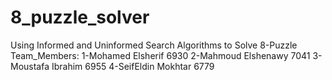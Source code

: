 # 8_puzzle_solver
Using Informed and Uninformed Search Algorithms to Solve 8-Puzzle
Team_Members:
1-Mohamed Elsherif 6930
2-Mahmoud Elshenawy 7041
3-Moustafa Ibrahim 6955
4-SeifEldin Mokhtar 6779